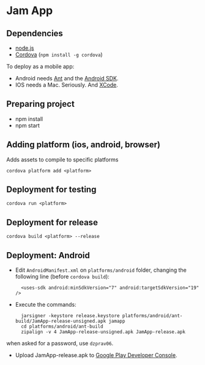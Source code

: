 # Jam App

## Dependencies
* [node.js](https://nodejs.org)
* [Cordova](http://cordova.apache.org/) (`npm install -g cordova`)

To deploy as a mobile app:
* Android needs [Ant](http://ant.apache.org/) and the [Android SDK](http://developer.android.com/sdk/).
* IOS needs a Mac. Seriously. And [XCode](https://developer.apple.com/xcode/downloads/).

## Preparing project
* npm install
* npm start

## Adding platform (ios, android, browser)
Adds assets to compile to specific platforms

    cordova platform add <platform>


## Deployment for testing
    cordova run <platform>

## Deployment for release
    cordova build <platform> --release

## Deployment: Android

* Edit `AndroidManifest.xml` on `platforms/android` folder, changing the following line (before `cordova build`):

        <uses-sdk android:minSdkVersion="7" android:targetSdkVersion="19" />


* Execute the commands:

        jarsigner -keystore release.keystore platforms/android/ant-build/JamApp-release-unsigned.apk jamapp
        cd platforms/android/ant-build
        zipalign -v 4 JamApp-release-unsigned.apk JamApp-release.apk

when asked for a password, use `dzprav06`.


* Upload JamApp-release.apk to [Google Play Developer Console](https://play.google.com/apps/publish).
